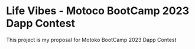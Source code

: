 # Life Vibes - Motoco BootCamp 2023 Dapp Contest
This project is my proposal for Motoko BootCamp 2023 Dapp Contest

